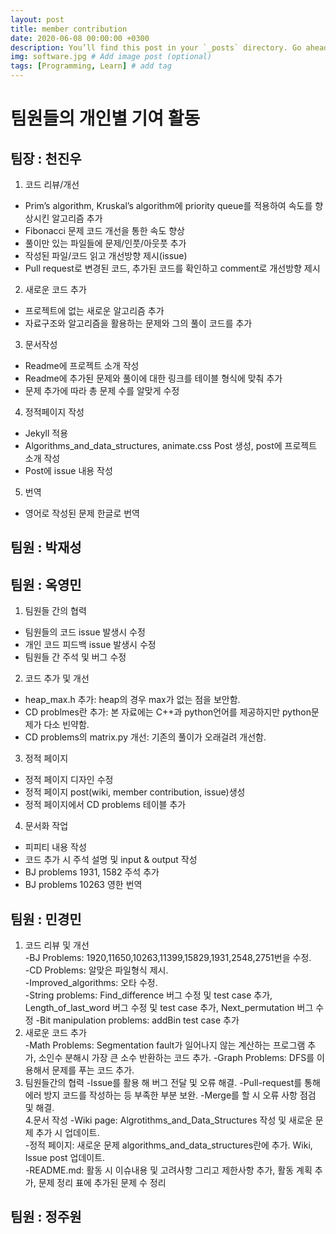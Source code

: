 ```yaml
---
layout: post
title: member contribution  
date: 2020-06-08 00:00:00 +0300
description: You’ll find this post in your `_posts` directory. Go ahead and edit it and re-build the site to see your changes. # Add post description (optional)
img: software.jpg # Add image post (optional)
tags: [Programming, Learn] # add tag
---
```


# 팀원들의 개인별 기여 활동

## 팀장 : 천진우
1. 코드 리뷰/개선
- Prim’s algorithm, Kruskal’s algorithm에 priority queue를 적용하여 속도를 향상시킨 알고리즘 추가
- Fibonacci 문제 코드 개선을 통한 속도 향상
- 풀이만 있는 파일들에 문제/인풋/아웃풋 추가
- 작성된 파일/코드 읽고 개선방향 제시(issue)
- Pull request로 변경된 코드, 추가된 코드를 확인하고 comment로 개선방향 제시
2. 새로운 코드 추가
- 프로젝트에 없는 새로운 알고리즘 추가
- 자료구조와 알고리즘을 활용하는 문제와 그의 풀이 코드를 추가
3. 문서작성
- Readme에 프로젝트 소개 작성
- Readme에 추가된 문제와 풀이에 대한 링크를 테이블 형식에 맞춰 추가
- 문제 추가에 따라 총 문제 수를 알맞게 수정
4. 정적페이지 작성
- Jekyll 적용
- Algorithms_and_data_structures, animate.css Post 생성, post에 프로젝트 소개 작성
- Post에 issue 내용 작성
5. 번역
- 영어로 작성된 문제 한글로 번역



## 팀원 : 박재성



## 팀원 : 옥영민
1. 팀원들 간의 협력  
- 팀원들의 코드 issue 발생시 수정
- 개인 코드 피드백 issue 발생시 수정
- 팀원들 간 주석 및 버그 수정  
2. 코드 추가 및 개선  
- heap_max.h 추가: heap의 경우 max가 없는 점을 보안함.
- CD problmes란 추가: 본 자료에는 C++과 python언어를 제공하지만 python문제가 다소 빈약함.  
- CD problems의 matrix.py 개선: 기존의 풀이가 오래걸려 개선함.  
3. 정적 페이지  
- 정적 페이지 디자인 수정  
- 정적 페이지 post(wiki, member contribution, issue)생성
- 정적 페이지에서 CD problems 테이블 추가  
4. 문서화 작업  
- 피피티 내용 작성  
- 코드 추가 시 주석 설명 및 input & output 작성
- BJ problems 1931, 1582 주석 추가  
- BJ problems  10263 영한 번역  



## 팀원 : 민경민   
1. 코드 리뷰 및 개선   
-BJ Problems: 1920,11650,10263,11399,15829,1931,2548,2751번을 수정.      
-CD Problems: 알맞은 파일형식 제시.   
-Improved_algorithms: 오타 수정.   
-String problems: Find_difference 버그 수정 및 test case 추가, Length_of_last_word 버그 수정 및 test case 추가, Next_permutation 버그 수정 
-Bit manipulation problems: addBin test case 추가  
2. 새로운 코드 추가   
-Math Problems: Segmentation fault가 일어나지 않는 계산하는 프로그램 추가, 소인수 분해시 가장 큰 소수 반환하는 코드 추가.
-Graph Problems: DFS를 이용해서 문제를 푸는 코드 추가.   
3. 팀원들간의 협력
-Issue를 활용 해 버그 전달 및 오류 해결.
-Pull-request를 통해 에러 방지 코드를 작성하는 등 부족한 부분 보완.
-Merge를 할 시 오류 사항 점검 및 해결.   
4.문서 작성
-Wiki page: Algrotithms_and_Data_Structures 작성 및 새로운 문제 추가 시 업데이트.      
-정적 페이지: 새로운 문제 algorithms_and_data_structures란에 추가. Wiki, Issue post 업데이트.   
-README.md: 활동 시 이슈내용 및 고려사항 그리고 제한사항 추가, 활동 계획 추가, 문제 정리 표에 추가된 문제 수 정리   







## 팀원 : 정주원
